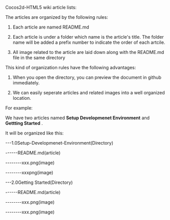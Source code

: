 Cocos2d-HTML5 wiki article lists:

The articles are organized by the following rules:

1. Each article are named README.md

2. Each article is under a folder which name is the article's title. The folder name will be added a prefix number to indicate the order
    of each artcile.

3. All image related to the article are laid down along with the README.md file in the same directory

This kind of organization rules have the following advantages:

1. When you open the directory, you can preview the document in github immediately.

2. We can easily seperate articles and related images into a well organized location.



For example:

We have two articles named **Setup Developmenet Environment** and **Gettting Started** .

It will be organized like this:


---1.0Setup-Developmenet-Environment(Directory)

------README.md(article)

--------xxx.png(image)

--------xxxpng(image)

---2.0Getting Started(Directory)

------README.md(article)

--------xxx.png(image)

--------xxx.png(image)
